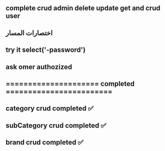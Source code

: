 ## complete crud admin delete update get and crud user
## اختصارات المسار 
## try it select('-password')
## ask omer authozized

## ===================== completed ========================
## category crud completed ✅
## subCategory crud completed ✅
## brand crud completed ✅